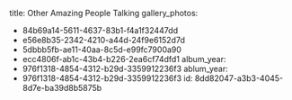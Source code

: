 title: Other Amazing People Talking
gallery_photos:
  - 84b69a14-5611-4637-83b1-f4a1f32447dd
  - e56e8b35-2342-4210-a44d-24f9e6152d7d
  - 5dbbb5fb-ae11-40aa-8c5d-e99fc7900a90
  - ecc4806f-ab1c-43b4-b226-2ea6cf74dfd1
album_year:
  - 976f1318-4854-4312-b29d-3359912236f3
ablum_year:
  - 976f1318-4854-4312-b29d-3359912236f3
id: 8dd82047-a3b3-4045-8d7e-ba39d8b5875b
